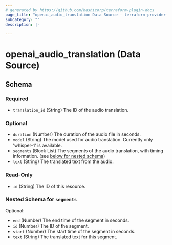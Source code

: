 ```yaml
---
# generated by https://github.com/hashicorp/terraform-plugin-docs
page_title: "openai_audio_translation Data Source - terraform-provider-openai"
subcategory: ""
description: |-
  
---
```


# openai_audio_translation (Data Source)





<!-- schema generated by tfplugindocs -->
## Schema

### Required

- `translation_id` (String) The ID of the audio translation.

### Optional

- `duration` (Number) The duration of the audio file in seconds.
- `model` (String) The model used for audio translation. Currently only 'whisper-1' is available.
- `segments` (Block List) The segments of the audio translation, with timing information. (see [below for nested schema](#nestedblock--segments))
- `text` (String) The translated text from the audio.

### Read-Only

- `id` (String) The ID of this resource.

<a id="nestedblock--segments"></a>
### Nested Schema for `segments`

Optional:

- `end` (Number) The end time of the segment in seconds.
- `id` (Number) The ID of the segment.
- `start` (Number) The start time of the segment in seconds.
- `text` (String) The translated text for this segment.
